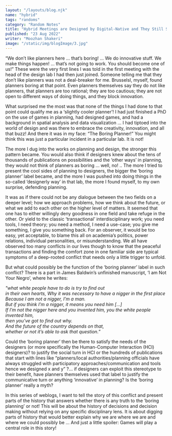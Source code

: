 ```yaml
---
layout: "/layouts/blog.njk"
name: "hybrid"
tags: "randoms"
category: "Random Notes"
title: "Hybrid Meetings are Designed by Digital-Native and They Still Suck"
published: "23 Aug 2022"
writer: "Moozhan Shakeri"
image: "/static/img/blogImage/3.jpg"
---
```


“We don’t like planners here … that’s boring! … We do innovative stuff. We make things happen! … that’s not going to work. You should become one of us!” These were the very first lines I was told in the first meeting with the head of the design lab I had then just joined. Someone telling me that they don’t like planners was not a deal-breaker for me. BrusselsI, myself, found planners boring at that point. Even planners themselves say they do not like planners, that planners are too rational; they are too cautious; they are not open to different ways of doing things, and they block innovation.

What surprised me the most was that none of the things I had done to that point could qualify me as a ‘slightly cooler planner’! I had just finished a PhD on the use of games in planning, had designed games, and had a background in spatial analysis and data visualization … I had tiptoed into the world of design and was there to embrace the creativity, innovation, and all that buzz! And there it was in my face: “The Boring Planner!” You might think this was just a particular incident in a particular lab. It is not!

The more I dug into the works on planning and design, the stronger this pattern became. You would also think if designers knew about the tens of thousands of publications on possibilities and the ‘other ways’ in planning, they would not think of planners as boring … well, no! .. The more I tried to present the cool sides of planning to designers, the bigger the ‘boring planner’ label became, and the more I was pushed into doing things in the so-called ‘designerly way’ in that lab, the more I found myself, to my own surprise, defending planning.

It was as if there could not be any dialogue between the two fields on a deeper level; how we approach problems, how we think about the future, or what we add to each other on the higher level of matters. It seemed that one has to either willingly deny goodness in one field and take refuge in the other. Or yield to the classic ‘transactional’ interdisciplinary work; you need tools, I need theory; you need a method, I need a use-case; you give me something, I give you something back. For an observer, it would be too easy, yet acceptable, to blame this all on academia’s politics, power relations, individual personalities, or misunderstanding. We all have observed too many conflicts in our lives though to know that the peaceful transactions and finding the comfort zone in one familiar side are typical symptoms of a deep-rooted conflict that needs only a little trigger to unfold.

But what could possibly be the function of the ‘boring planner’ label in such conflict? There is a part in James Baldwin’s unfinished manuscript, ‘I am Not Your Negro’, where he writes:

_"what white people have to do is try to find out_<br>
_in their own hearts, Why it was necessary to have a nigger in the first place_<br>
_Because I am not a nigger, I’m a man._<br>
_But if you think I’m a nigger, it means you need him […]_<br>
_If I’m not the nigger here and you invented him, you the white people invented him,_<br>
_then you’ve got to find out why._<br>
_And the future of the country depends on that,_<br>
_whether or not it’s able to ask that question.”_<br>

Could the ‘boring planner’ then be there to satisfy the needs of the designers (or more specifically the Human-Computer Interaction (HCI) designers)? to justify the social turn in HCI or the hundreds of publications that start with lines like “planners/local authorities/planning officials have always struggled with participatory approaches/communication and tools hence we designed x and y” ?… if designers can exploit this stereotype to their benefit, have planners themselves used that label to justify the communicative turn or anything ‘innovative’ in planning? Is the ‘boring planner’ really a myth?

In this series of weblogs, I want to tell the story of this conflict and present parts of the history that answers whether there is any truth to the ‘boring planning’ or not! This will be about the history of decisions and decision making without relying on any specific disciplinary lens. It is about digging parts of history that would better explain why we are where we are and where we could possibly be … And just a little spoiler: Games will play a central role in this story!
